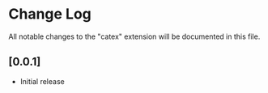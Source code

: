 # Change Log

All notable changes to the "catex" extension will be documented in this file.

## [0.0.1]

- Initial release